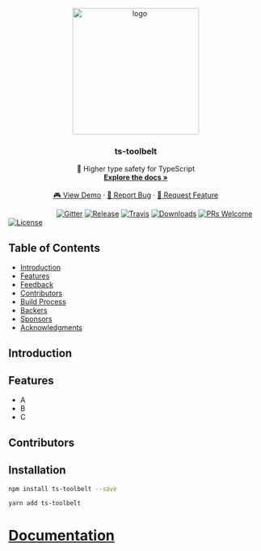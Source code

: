<!-- PROJECT HEADER -->
<p align="center">
  <a href="#">
    <img alt="logo" title="ts-toolbelt" src="https://raw.githubusercontent.com/pirix-gh/ts-toolbelt/master/.github/logo.png" width="250">
  </a>

  <h3 align="center">ts-toolbelt</h3>

  <p align="center">
    👷 Higher type safety for TypeScript
    <br>
    <a href="https://pirix-gh.github.io/ts-toolbelt/"><strong>Explore the docs »</strong></a>
    <br>
    <br>
    <a href="#">🎮 View Demo</a>
    ·
    <a href="https://github.com/pirix-gh/ts-toolbelt/issues/new?template=---bug-report.md">🐞 Report Bug</a>
    ·
    <a href="https://github.com/pirix-gh/ts-toolbelt/issues/new?template=---feature-request.md">🍩 Request Feature</a>
  </p>
</p>

&nbsp;&nbsp;&nbsp;&nbsp;&nbsp;&nbsp;&nbsp;&nbsp;&nbsp;&nbsp;&nbsp;&nbsp;&nbsp;&nbsp;&nbsp;&nbsp;&nbsp;&nbsp;&nbsp;&nbsp;&nbsp;&nbsp;&nbsp;&nbsp;[![Gitter](https://img.shields.io/gitter/room/ts-toolbelt/community.svg)](https://gitter.im/ts-toolbelt/community?utm_source=share-link&utm_medium=link&utm_campaign=share-link)
[![Release](https://img.shields.io/npm/v/ts-toolbelt.svg)](https://www.npmjs.com/package/ts-toolbelt)
[![Travis](https://img.shields.io/travis/pirix-gh/ts-toolbelt.svg)](https://travis-ci.org/pirix-gh/ts-toolbelt)
[![Downloads](https://img.shields.io/npm/dm/ts-toolbelt.svg)](#)
[![PRs Welcome](https://img.shields.io/badge/PRs-welcome-brightgreen.svg)](http://makeapullrequest.com)
[![License](https://img.shields.io/npm/l/ts-toolbelt.svg)](#)

</p>

## Table of Contents

- [Introduction](#introduction)
- [Features](#features)
- [Feedback](#feedback)
- [Contributors](#contributors)
- [Build Process](#build-process)
- [Backers](#backers-)
- [Sponsors](#sponsors-)
- [Acknowledgments](#acknowledgments)

## Introduction

## Features

* A
* B
* C

## Contributors


## Installation  
```sh  
npm install ts-toolbelt --save
```  

```sh  
yarn add ts-toolbelt
```  

# [Documentation](https://pirix-gh.github.io/ts-toolbelt/)